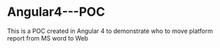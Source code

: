 # Angular4---POC
This is a POC created in Angular 4 to demonstrate who to move platform report from MS word to Web
